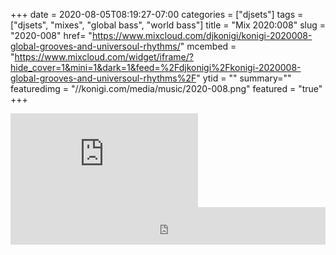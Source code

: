 +++
date = 2020-08-05T08:19:27-07:00
categories = ["djsets"]
tags = ["djsets", "mixes", "global bass", "world bass"]
title = "Mix 2020:008"
slug = "2020-008"
href= "https://www.mixcloud.com/djkonigi/konigi-2020008-global-grooves-and-universoul-rhythms/"
mcembed = "https://www.mixcloud.com/widget/iframe/?hide_cover=1&mini=1&dark=1&feed=%2Fdjkonigi%2Fkonigi-2020008-global-grooves-and-universoul-rhythms%2F"
ytid = ""
summary=""
featuredimg = "//konigi.com/media/music/2020-008.png"
featured = "true"
+++

<div class="video"><div class="embed">
<iframe src="https://www.youtube.com/embed/Ny6CjhKwMhg" frameborder="0" allow="accelerometer; autoplay; encrypted-media; gyroscope; picture-in-picture" allowfullscreen></iframe>
</div></div>

<div class="mix"><div class="embed">
<iframe width="100%" height="60" src="https://www.mixcloud.com/widget/iframe/?hide_cover=1&mini=1&dark=1&feed=%2Fdjkonigi%2Fkonigi-2020008-global-grooves-and-universoul-rhythms%2F" frameborder="0" ></iframe>
</div></div>
